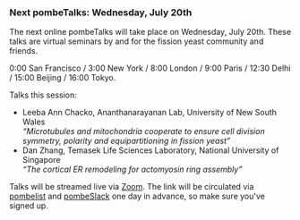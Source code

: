 ### Next pombeTalks: Wednesday, July 20th
<!-- newsfeed_thumbnail: PombeTalks32px.png -->

The next online pombeTalks will take place on Wednesday, July 20th.
These talks are virtual seminars by and for the fission yeast
community and friends.

0:00 San Francisco / 3:00 New York / 8:00 London / 9:00 Paris / 12:30 Delhi / 15:00 Beijing / 16:00 Tokyo.

Talks this session:

 - Leeba Ann Chacko, Ananthanarayanan Lab, University of New South Wales \
   *“Microtubules and mitochondria cooperate to ensure cell division symmetry, polarity and equipartitioning in fission yeast”*
 - Dan Zhang, Temasek Life Sciences Laboratory, National University of Singapore \
   *“The cortical ER remodeling for actomyosin ring assembly”*

Talks will be streamed live via [Zoom](https://zoom.us/). The link
will be circulated via
[pombelist](https://lists.cam.ac.uk/mailman/listinfo/ucam-pombelist)
and [pombeSlack](http://spombe.slack.com) one day in advance, so make sure you've signed up.
